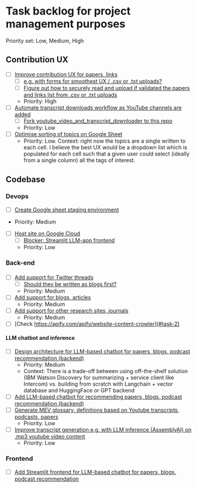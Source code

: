 # Task backlog for project management purposes
Priority set: Low, Medium, High

## Contribution UX
- [ ] [Improve contribution UX for papers, links](#task-1)
    - [ ] [e.g. with forms for smoothest UX / .csv or .txt uploads?](#task-1)
    - [ ] [Figure out how to securely read and upload if validated the papers and links list from .csv or .txt uploads](#task-1)
    - Priority: High
- [ ] [Automate transcript downloads workflow as YouTube channels are added](#task-1)
    - [ ] [Fork youtube_video_and_transcript_downloader to this repo](#task-1)
    - Priority: Low
- [ ] [Optimise sorting of topics on Google Sheet](#task-1)
  - Priority: Low. Context: right now the topics are a single written to each cell. I believe the best UX would be a dropdown list which is populated for each cell such that a given user could select (ideally from a single column) all the tags of interest. 

## Codebase
### Devops
- [ ] [Create Google sheet staging environment](#task-2)
- Priority: Medium
- [ ] [Host site on Google Cloud](#task-2)
  - [ ] [Blocker: Streamlit LLM-app frontend](#task-2)
  - Priority: Low

### Back-end
####
- [ ] [Add support for Twitter threads](#task-2)
  - [ ] [Should they be written as blogs first?](#task-2)
  - Priority: Medium
- [ ] [Add support for blogs, articles](#task-2)
  - Priority: Medium
- [ ] [Add support for other research sites, journals](#task-2)
  - Priority: Medium
- [ ] [Check https://apify.com/apify/website-content-crowler](#task-2)

#### LLM chatbot and inference
- [ ] [Design architecture for LLM-based chatbot for papers, blogs, podcast recommendation (backend)](#task-2)
  - Priority: Medium
  - Context: There is a trade-off between using off-the-shelf solution (IBM Watson Discovery for summarizing + service client like Intercom) vs. building from scratch with Langchain + vector database and HuggingFace or GPT backend
- [ ] [Add LLM-based chatbot for recommending papers, blogs, podcast recommendation (backend)](#task-3)
- [ ] [Generate MEV glossary, definitions based on Youtube transcripts, podcasts, papers](#task-6)
  - Priority: Low
- [ ] [Improve transcript generation e.g. with LLM inference (AssemblyAI) on .mp3 youtube video content](#task-5)
  - Priority: Low

### Frontend
- [ ] [Add Streamlit frontend for LLM-based chatbot for papers, blogs, podcast recommendation](#task-4)

